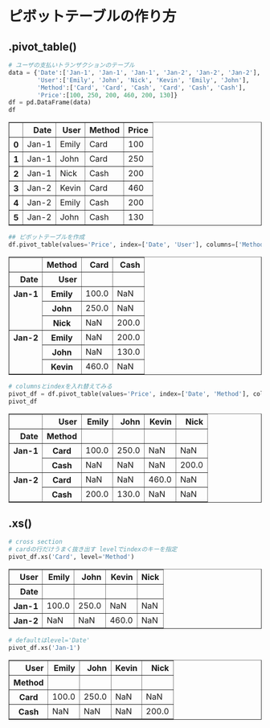 # ピボットテーブルの作り方


## .pivot_table()


```python
# ユーザの支払いトランザクションのテーブル
data = {'Date':['Jan-1', 'Jan-1', 'Jan-1', 'Jan-2', 'Jan-2', 'Jan-2'], 
        'User':['Emily', 'John', 'Nick', 'Kevin', 'Emily', 'John'],
        'Method':['Card', 'Card', 'Cash', 'Card', 'Cash', 'Cash'],
        'Price':[100, 250, 200, 460, 200, 130]}
df = pd.DataFrame(data)
df
```




<div>
<style scoped>
    .dataframe tbody tr th:only-of-type {
        vertical-align: middle;
    }

    .dataframe tbody tr th {
        vertical-align: top;
    }

    .dataframe thead th {
        text-align: right;
    }
</style>
<table border="1" class="dataframe">
  <thead>
    <tr style="text-align: right;">
      <th></th>
      <th>Date</th>
      <th>User</th>
      <th>Method</th>
      <th>Price</th>
    </tr>
  </thead>
  <tbody>
    <tr>
      <th>0</th>
      <td>Jan-1</td>
      <td>Emily</td>
      <td>Card</td>
      <td>100</td>
    </tr>
    <tr>
      <th>1</th>
      <td>Jan-1</td>
      <td>John</td>
      <td>Card</td>
      <td>250</td>
    </tr>
    <tr>
      <th>2</th>
      <td>Jan-1</td>
      <td>Nick</td>
      <td>Cash</td>
      <td>200</td>
    </tr>
    <tr>
      <th>3</th>
      <td>Jan-2</td>
      <td>Kevin</td>
      <td>Card</td>
      <td>460</td>
    </tr>
    <tr>
      <th>4</th>
      <td>Jan-2</td>
      <td>Emily</td>
      <td>Cash</td>
      <td>200</td>
    </tr>
    <tr>
      <th>5</th>
      <td>Jan-2</td>
      <td>John</td>
      <td>Cash</td>
      <td>130</td>
    </tr>
  </tbody>
</table>
</div>




```python
## ピボットテーブルを作成
df.pivot_table(values='Price', index=['Date', 'User'], columns=['Method'])
```




<div>
<style scoped>
    .dataframe tbody tr th:only-of-type {
        vertical-align: middle;
    }

    .dataframe tbody tr th {
        vertical-align: top;
    }

    .dataframe thead th {
        text-align: right;
    }
</style>
<table border="1" class="dataframe">
  <thead>
    <tr style="text-align: right;">
      <th></th>
      <th>Method</th>
      <th>Card</th>
      <th>Cash</th>
    </tr>
    <tr>
      <th>Date</th>
      <th>User</th>
      <th></th>
      <th></th>
    </tr>
  </thead>
  <tbody>
    <tr>
      <th rowspan="3" valign="top">Jan-1</th>
      <th>Emily</th>
      <td>100.0</td>
      <td>NaN</td>
    </tr>
    <tr>
      <th>John</th>
      <td>250.0</td>
      <td>NaN</td>
    </tr>
    <tr>
      <th>Nick</th>
      <td>NaN</td>
      <td>200.0</td>
    </tr>
    <tr>
      <th rowspan="3" valign="top">Jan-2</th>
      <th>Emily</th>
      <td>NaN</td>
      <td>200.0</td>
    </tr>
    <tr>
      <th>John</th>
      <td>NaN</td>
      <td>130.0</td>
    </tr>
    <tr>
      <th>Kevin</th>
      <td>460.0</td>
      <td>NaN</td>
    </tr>
  </tbody>
</table>
</div>




```python
# columnsとindexを入れ替えてみる
pivot_df = df.pivot_table(values='Price', index=['Date', 'Method'], columns=['User'])
pivot_df
```




<div>
<style scoped>
    .dataframe tbody tr th:only-of-type {
        vertical-align: middle;
    }

    .dataframe tbody tr th {
        vertical-align: top;
    }

    .dataframe thead th {
        text-align: right;
    }
</style>
<table border="1" class="dataframe">
  <thead>
    <tr style="text-align: right;">
      <th></th>
      <th>User</th>
      <th>Emily</th>
      <th>John</th>
      <th>Kevin</th>
      <th>Nick</th>
    </tr>
    <tr>
      <th>Date</th>
      <th>Method</th>
      <th></th>
      <th></th>
      <th></th>
      <th></th>
    </tr>
  </thead>
  <tbody>
    <tr>
      <th rowspan="2" valign="top">Jan-1</th>
      <th>Card</th>
      <td>100.0</td>
      <td>250.0</td>
      <td>NaN</td>
      <td>NaN</td>
    </tr>
    <tr>
      <th>Cash</th>
      <td>NaN</td>
      <td>NaN</td>
      <td>NaN</td>
      <td>200.0</td>
    </tr>
    <tr>
      <th rowspan="2" valign="top">Jan-2</th>
      <th>Card</th>
      <td>NaN</td>
      <td>NaN</td>
      <td>460.0</td>
      <td>NaN</td>
    </tr>
    <tr>
      <th>Cash</th>
      <td>200.0</td>
      <td>130.0</td>
      <td>NaN</td>
      <td>NaN</td>
    </tr>
  </tbody>
</table>
</div>



## .xs()


```python
# cross section
# cardの行だけうまく抜き出す levelでindexのキーを指定
pivot_df.xs('Card', level='Method')
```




<div>
<style scoped>
    .dataframe tbody tr th:only-of-type {
        vertical-align: middle;
    }

    .dataframe tbody tr th {
        vertical-align: top;
    }

    .dataframe thead th {
        text-align: right;
    }
</style>
<table border="1" class="dataframe">
  <thead>
    <tr style="text-align: right;">
      <th>User</th>
      <th>Emily</th>
      <th>John</th>
      <th>Kevin</th>
      <th>Nick</th>
    </tr>
    <tr>
      <th>Date</th>
      <th></th>
      <th></th>
      <th></th>
      <th></th>
    </tr>
  </thead>
  <tbody>
    <tr>
      <th>Jan-1</th>
      <td>100.0</td>
      <td>250.0</td>
      <td>NaN</td>
      <td>NaN</td>
    </tr>
    <tr>
      <th>Jan-2</th>
      <td>NaN</td>
      <td>NaN</td>
      <td>460.0</td>
      <td>NaN</td>
    </tr>
  </tbody>
</table>
</div>




```python
# defaultはlevel='Date'
pivot_df.xs('Jan-1')
```




<div>
<style scoped>
    .dataframe tbody tr th:only-of-type {
        vertical-align: middle;
    }

    .dataframe tbody tr th {
        vertical-align: top;
    }

    .dataframe thead th {
        text-align: right;
    }
</style>
<table border="1" class="dataframe">
  <thead>
    <tr style="text-align: right;">
      <th>User</th>
      <th>Emily</th>
      <th>John</th>
      <th>Kevin</th>
      <th>Nick</th>
    </tr>
    <tr>
      <th>Method</th>
      <th></th>
      <th></th>
      <th></th>
      <th></th>
    </tr>
  </thead>
  <tbody>
    <tr>
      <th>Card</th>
      <td>100.0</td>
      <td>250.0</td>
      <td>NaN</td>
      <td>NaN</td>
    </tr>
    <tr>
      <th>Cash</th>
      <td>NaN</td>
      <td>NaN</td>
      <td>NaN</td>
      <td>200.0</td>
    </tr>
  </tbody>
</table>
</div>
